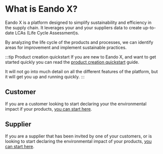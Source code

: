# What is Eando X?

Eando X is a platform designed to simplify sustainability and efficiency in the supply chain. It leverages your and your suppliers data to create up-to-date LCAs (Life Cycle Assessment)s.

By analyzing the life cycle of the products and processes, we can identify areas for improvement and implement sustainable practices.

:::tip Product creation quickstart
If you are new to Eando X, and want to get started quickly you can read the [product creation quickstart](/documentation/getting-started/workflow-overview) guide.

It will not go into much detail on all the different features of the platform, but it will get you up and running quickly.
:::

## Customer

If you are a customer looking to start declaring your the environmental impact if your products, [you can start here](/documentation/getting-started/workflow-overview).

## Supplier

If you are a supplier that has been invited by one of your customers, or is looking to start declaring the environmental impact of your products, [you can start here](/documentation/getting-started/supplier-quickstart).
